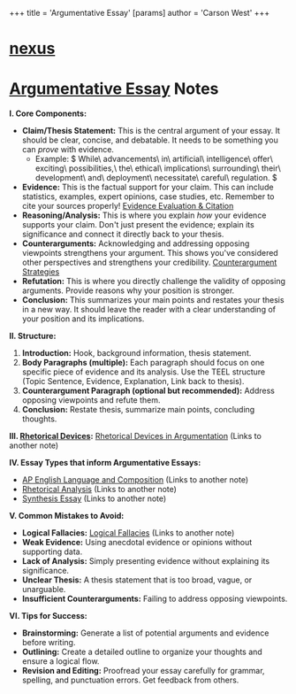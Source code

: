 +++
 title = 'Argumentative Essay'
[params]
	author = 'Carson West'
+++
# [nexus](./../nexus/)
# [Argumentative Essay](./../argumentative-essay/) Notes

**I. Core Components:**

* **Claim/Thesis Statement:**  This is the central argument of your essay. It should be clear, concise, and debatable.  It needs to be something you can *prove* with evidence.
    *  Example:   $ While\ advancements\ in\ artificial\ intelligence\ offer\ exciting\ possibilities,\ the\ ethical\ implications\ surrounding\ their\ development\ and\ deployment\ necessitate\ careful\ regulation. $ 
* **Evidence:** This is the factual support for your claim.  This can include statistics, examples, expert opinions, case studies, etc.  Remember to cite your sources properly! [Evidence Evaluation & Citation](./../evidence-evaluation-&-citation/)
* **Reasoning/Analysis:** This is where you explain *how* your evidence supports your claim.  Don't just present the evidence; explain its significance and connect it directly back to your thesis.
* **Counterarguments:** Acknowledging and addressing opposing viewpoints strengthens your argument. This shows you've considered other perspectives and strengthens your credibility. [Counterargument Strategies](./../counterargument-strategies/)
* **Refutation:** This is where you directly challenge the validity of opposing arguments.  Provide reasons why your position is stronger.
* **Conclusion:** This summarizes your main points and restates your thesis in a new way.  It should leave the reader with a clear understanding of your position and its implications.


**II. Structure:**

1. **Introduction:**  Hook, background information, thesis statement.
2. **Body Paragraphs (multiple):** Each paragraph should focus on one specific piece of evidence and its analysis.  Use the TEEL structure (Topic Sentence, Evidence, Explanation, Link back to thesis).
3. **Counterargument Paragraph (optional but recommended):**  Address opposing viewpoints and refute them.
4. **Conclusion:** Restate thesis, summarize main points, concluding thoughts.

**III.  [Rhetorical Devices](./../rhetorical-devices/):** [Rhetorical Devices in Argumentation](./../rhetorical-devices-in-argumentation/)  (Links to another note)

**IV. Essay Types that inform Argumentative Essays:**

* [AP English Language and Composition](./../ap-english-language-and-composition/) (Links to another note)
* [Rhetorical Analysis](./../rhetorical-analysis/) (Links to another note)
* [Synthesis Essay](./../synthesis-essay/) (Links to another note)


**V. Common Mistakes to Avoid:**

* **Logical Fallacies:**  [Logical Fallacies](./../logical-fallacies/) (Links to another note)
* **Weak Evidence:**  Using anecdotal evidence or opinions without supporting data.
* **Lack of Analysis:**  Simply presenting evidence without explaining its significance.
* **Unclear Thesis:**  A thesis statement that is too broad, vague, or unarguable.
* **Insufficient Counterarguments:** Failing to address opposing viewpoints.


**VI.  Tips for Success:**

* **Brainstorming:**  Generate a list of potential arguments and evidence before writing.
* **Outlining:**  Create a detailed outline to organize your thoughts and ensure a logical flow.
* **Revision and Editing:**  Proofread your essay carefully for grammar, spelling, and punctuation errors.  Get feedback from others.


